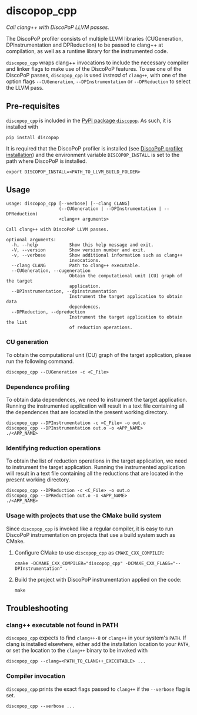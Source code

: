 # discopop_cpp

*Call clang++ with DiscoPoP LLVM passes.*

The DiscoPoP profiler consists of multiple LLVM libraries (CUGeneration,
DPInstrumentation and DPReduction) to be passed to clang++ at compilation, as 
well as a runtime library for the instrumented code.

`discopop_cpp` wraps clang++ invocations to include the necessary compiler
and linker flags to make use of the DiscoPoP features. To use one of
the DiscoPoP passes, `discopop_cpp` is used *instead* of `clang++`, with
one of the option flags `--CUGeneration`, `--DPInstrumentation` or
`--DPReduction` to select the LLVM pass.

## Pre-requisites

`discopop_cpp` is included in the
[PyPI package `discopop`](https://pypi.org/project/discopop/). As such, it is
installed with

```
pip install discopop
```

It is required that the DiscoPoP profiler is installed (see 
[DiscoPoP profiler installation](../README.md#discopop-profiler-installation))
and the environment variable `DISCOPOP_INSTALL` is set to the path where
DiscoPoP is installed.

```
export DISCOPOP_INSTALL=<PATH_TO_LLVM_BUILD_FOLDER>
``` 

## Usage

```
usage: discopop_cpp [--verbose] [--clang CLANG]
                    (--CUGeneration | --DPInstrumentation | --DPReduction)
                    <clang++ arguments>

Call clang++ with DiscoPoP LLVM passes.

optional arguments:
  -h, --help            Show this help message and exit.
  -V, --version         Show version number and exit.
  -v, --verbose         Show additional information such as clang++
                        invocations.
  --clang CLANG         Path to clang++ executable.
  --CUGeneration, --cugeneration
                        Obtain the computational unit (CU) graph of the target
                        application.
  --DPInstrumentation, --dpinstrumentation
                        Instrument the target application to obtain data
                        dependences.
  --DPReduction, --dpreduction
                        Instrument the target application to obtain the list
                        of reduction operations.
```

### CU generation

To obtain the computational unit (CU) graph of the target application, please 
run the following command.

```
discopop_cpp --CUGeneration -c <C_File>
```

### Dependence profiling

To obtain data dependences, we need to instrument the target application.
Running the instrumented application will result in a text file containing all
the dependences that are located in the present working directory.

```
discopop_cpp --DPInstrumentation -c <C_File> -o out.o
discopop_cpp --DPInstrumentation out.o -o <APP_NAME>
./<APP_NAME>
```

### Identifying reduction operations

To obtain the list of reduction operations in the target application, we need to
instrument the target application. Running the instrumented application will
result in a text file containing all the reductions that are located in the
present working directory.

```
discopop_cpp --DPReduction -c <C_File> -o out.o
discopop_cpp --DPReduction out.o -o <APP_NAME>
./<APP_NAME>
```

### Usage with projects that use the CMake build system

Since `discopop_cpp` is invoked like a regular compiler, it is easy to run
DiscoPoP instrumentation on projects that use a build system such as CMake.

1. Configure CMake to use `discopop_cpp` as `CMAKE_CXX_COMPILER`:
   ```
   cmake -DCMAKE_CXX_COMPILER="discopop_cpp" -DCMAKE_CXX_FLAGS="--DPInstrumentation" .
   ```
1. Build the project with DiscoPoP instrumentation applied on the code:
   ```
   make
   ```

## Troubleshooting

### clang++ executable not found in PATH

`discopop_cpp` expects to find `clang++-8` or `clang++` in your system's `PATH`.
If clang is installed elsewhere, either add the installation location to your
`PATH`, or set the location to the `clang++` binary to be invoked with

```
discopop_cpp --clang=<PATH_TO_CLANG++_EXECUTABLE> ...
```

### Compiler invocation

`discopop_cpp` prints the exact flags passed to `clang++` if the `--verbose`
flag is set.

```
discopop_cpp --verbose ...
```
